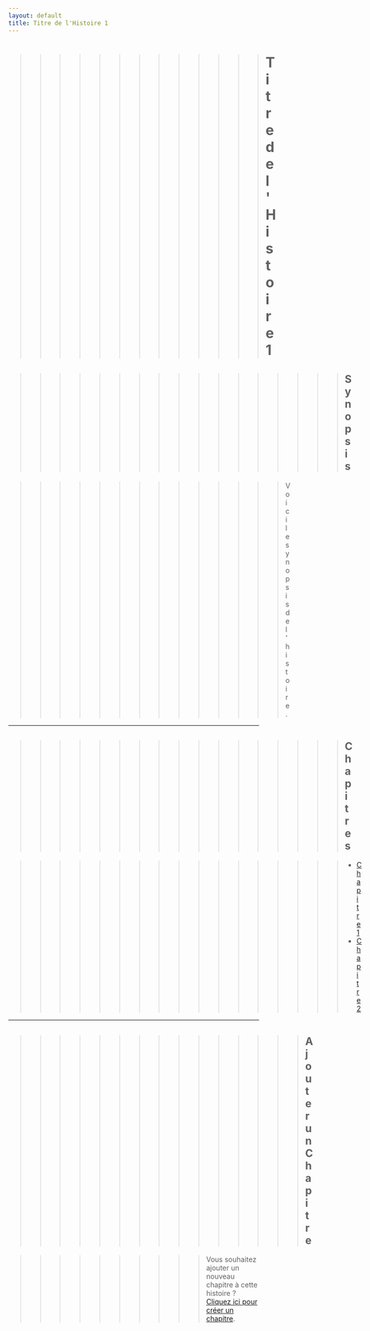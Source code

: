 ```yaml
---
layout: default
title: Titre de l'Histoire 1
---
```


>>>>>>>>>>>>># Titre de l'Histoire 1

>>>>>>>>>>>>>>>>>## Synopsis

  >>>>>>>>>>>>>>Voici le synopsis de l'histoire. 

---

>>>>>>>>>>>>>>>>>## Chapitres

  >>>>>>>>>>>>>>>>>- [Chapitre 1](chapter-1.md)
  >>>>>>>>>>>>>>>>>- [Chapitre 2](chapter-2.md)

---

>>>>>>>>>>>>>>>## Ajouter un Chapitre

>>>>>>>>>>Vous souhaitez ajouter un nouveau chapitre à cette histoire ? [Cliquez ici pour créer un chapitre](create-chapter.md).
